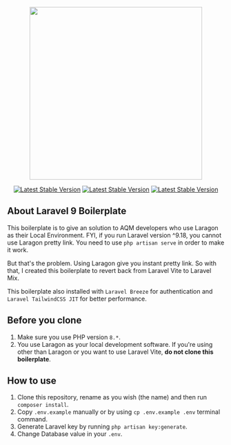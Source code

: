<p align="center"><a href="https://laravel.com" target="_blank"><img src="https://raw.githubusercontent.com/laravel/art/master/logo-lockup/5%20SVG/2%20CMYK/1%20Full%20Color/laravel-logolockup-cmyk-red.svg" width="400"></a></p>

<p align="center">
<a href="https://packagist.org/packages/laravel/framework"><img src="https://img.shields.io/packagist/v/laravel/framework" alt="Latest Stable Version"></a>
<a href="https://github.com/msulaimanmisri"><img src="https://img.shields.io/badge/Author-Sulaiman%20Misri-red" alt="Latest Stable Version"></a>
<a href="https://asiaquest.my"><img src="https://img.shields.io/badge/Owner-AsiaQuest%20Malaysia-lightgrey" alt="Latest Stable Version"></a>
</p>

## About Laravel 9 Boilerplate
This boilerplate is to give an solution to AQM developers who use Laragon as their Local Environment. FYI, if you run Laravel version ^9.18, you cannot use Laragon pretty link. You need to use `php artisan serve` in order to make it work.

But that's the problem. Using Laragon give you instant pretty link. So with that, I created this boilerplate to revert back from Laravel Vite to Laravel Mix.

This boilerplate also installed with `Laravel Breeze` for authentication and `Laravel TailwindCSS JIT` for better performance.

## Before you clone
1. Make sure you use PHP version `8.*`.
2. You use Laragon as your local development software. If you're using other than Laragon or you want to use Laravel Vite, **do not clone this boilerplate**.

## How to use
1. Clone this repository, rename as you wish (the name) and then run `composer install`.
2. Copy `.env.example` manually or by using `cp .env.example .env` terminal command.
3. Generate Laravel key by running `php artisan key:generate`.
4. Change Database value in your `.env`. 